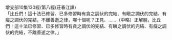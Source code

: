 增支部10集130經/第八經(莊春江譯)  
「比丘們！這十法已修習、已多修習時有貪之調伏的完結、有瞋之調伏的完結、有癡之調伏的完結，不離善逝之律，哪十個呢？正見、……（中略）正解脫，比丘們！這十法已修習、已多修習時有貪之調伏的完結、有瞋之調伏的完結、有癡之調伏的完結，不離善逝之律。」  
  
  
